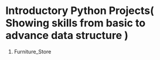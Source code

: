 # Introductory Python Projects( Showing skills from basic to advance data structure )
1) Furniture_Store
